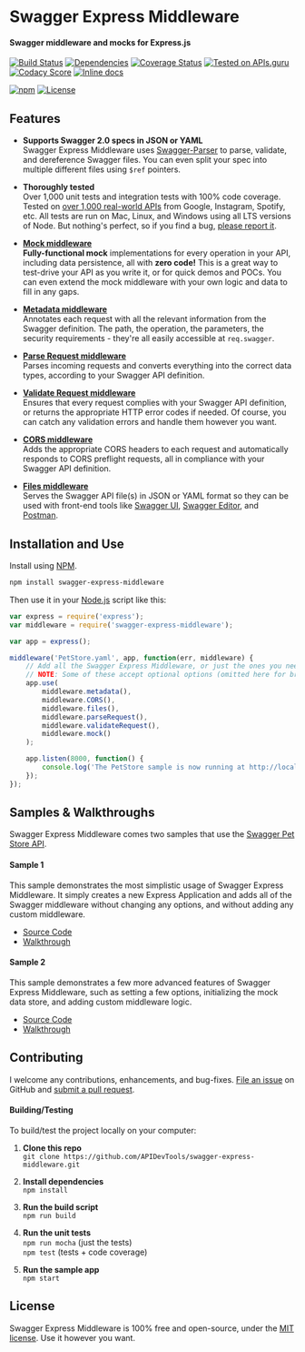 Swagger Express Middleware
============================
#### Swagger middleware and mocks for Express.js

[![Build Status](https://api.travis-ci.org/APIDevTools/swagger-express-middleware.svg)](https://travis-ci.org/APIDevTools/swagger-express-middleware)
[![Dependencies](https://david-dm.org/APIDevTools/swagger-express-middleware.svg)](https://david-dm.org/APIDevTools/swagger-express-middleware)
[![Coverage Status](https://coveralls.io/repos/github/APIDevTools/swagger-express-middleware/badge.svg?branch=master)](https://coveralls.io/github/APIDevTools/swagger-express-middleware)
[![Tested on APIs.guru](https://api.apis.guru/badges/tested_on.svg)](https://apis.guru/browse-apis/)
[![Codacy Score](https://api.codacy.com/project/badge/Grade/011f89f6f0dd46e5b9b5d3662a51213d)](https://www.codacy.com/public/JamesMessinger/swagger-express-middleware)
[![Inline docs](https://inch-ci.org/github/APIDevTools/swagger-express-middleware.svg?branch=master&style=shields)](https://inch-ci.org/github/APIDevTools/swagger-express-middleware)

[![npm](https://img.shields.io/npm/v/swagger-express-middleware.svg)](https://www.npmjs.com/package/swagger-express-middleware)
[![License](https://img.shields.io/npm/l/swagger-express-middleware.svg)](LICENSE)



Features
--------------------------
- **Supports Swagger 2.0 specs in JSON or YAML** <br>
Swagger Express Middleware uses [Swagger-Parser](https://github.com/APIDevTools/swagger-parser) to parse, validate, and dereference Swagger files.  You can even split your spec into multiple different files using `$ref` pointers.

- **Thoroughly tested**<br>
Over 1,000 unit tests and integration tests with 100% code coverage.  Tested on [over 1,000 real-world APIs](https://apis.guru/browse-apis/) from Google, Instagram, Spotify, etc.  All tests are run on Mac, Linux, and Windows using all LTS versions of Node. But nothing's perfect, so if you find a bug, [please report it](https://github.com/APIDevTools/swagger-express-middleware/issues).

- [**Mock middleware**](https://github.com/APIDevTools/swagger-express-middleware/blob/master/docs/middleware/mock.md)<br>
**Fully-functional mock** implementations for every operation in your API, including data persistence, all with **zero code!**  This is a great way to test-drive your API as you write it, or for quick demos and POCs.  You can even extend the mock middleware with your own logic and data to fill in any gaps.

- [**Metadata middleware**](https://github.com/APIDevTools/swagger-express-middleware/blob/master/docs/middleware/metadata.md)<br>
Annotates each request with all the relevant information from the Swagger definition.  The path, the operation, the parameters, the security requirements - they're all easily accessible at `req.swagger`.

- [**Parse Request middleware**](https://github.com/APIDevTools/swagger-express-middleware/blob/master/docs/middleware/parseRequest.md)<br>
Parses incoming requests and converts everything into the correct data types, according to your Swagger API definition.

- [**Validate Request middleware**](https://github.com/APIDevTools/swagger-express-middleware/blob/master/docs/middleware/validateRequest.md)<br>
Ensures that every request complies with your Swagger API definition, or returns the appropriate HTTP error codes if needed.  Of course, you can catch any validation errors and handle them however you want.

- [**CORS middleware**](https://github.com/APIDevTools/swagger-express-middleware/blob/master/docs/middleware/CORS.md)<br>
Adds the appropriate CORS headers to each request and automatically responds to CORS preflight requests, all in compliance with your Swagger API definition.

- [**Files middleware**](https://github.com/APIDevTools/swagger-express-middleware/blob/master/docs/middleware/files.md)<br>
Serves the Swagger API file(s) in JSON or YAML format so they can be used with front-end tools like [Swagger UI](http://www.swagger.io), [Swagger Editor](http://editor.swagger.io), and [Postman](http://getpostman.com).


Installation and Use
--------------------------
Install using [NPM](https://docs.npmjs.com/getting-started/what-is-npm).

````bash
npm install swagger-express-middleware
````
Then use it in your [Node.js](http://nodejs.org/) script like this:

````javascript
var express = require('express');
var middleware = require('swagger-express-middleware');

var app = express();

middleware('PetStore.yaml', app, function(err, middleware) {
    // Add all the Swagger Express Middleware, or just the ones you need.
    // NOTE: Some of these accept optional options (omitted here for brevity)
    app.use(
        middleware.metadata(),
        middleware.CORS(),
        middleware.files(),
        middleware.parseRequest(),
        middleware.validateRequest(),
        middleware.mock()
    );

    app.listen(8000, function() {
        console.log('The PetStore sample is now running at http://localhost:8000');
    });
});
````

Samples & Walkthroughs
--------------------------
Swagger Express Middleware comes two samples that use the [Swagger Pet Store API](https://github.com/APIDevTools/swagger-express-middleware/blob/master/samples/PetStore.yaml).

#### Sample 1
This sample demonstrates the most simplistic usage of Swagger Express Middleware. It simply creates a new Express Application and adds all of the Swagger middleware without changing any options, and without adding any custom middleware.

* [Source Code](https://github.com/APIDevTools/swagger-express-middleware/blob/master/samples/sample1.js)
* [Walkthrough](https://github.com/APIDevTools/swagger-express-middleware/blob/master/docs/samples/running.md)


#### Sample 2
This sample demonstrates a few more advanced features of Swagger Express Middleware, such as setting a few options, initializing the mock data store, and adding custom middleware logic.

* [Source Code](https://github.com/APIDevTools/swagger-express-middleware/blob/master/samples/sample2.js)
* [Walkthrough](https://github.com/APIDevTools/swagger-express-middleware/blob/master/docs/samples/walkthrough2.md)


Contributing
--------------------------
I welcome any contributions, enhancements, and bug-fixes.  [File an issue](https://github.com/APIDevTools/swagger-express-middleware/issues) on GitHub and [submit a pull request](https://github.com/APIDevTools/swagger-express-middleware/pulls).

#### Building/Testing
To build/test the project locally on your computer:

1. **Clone this repo**<br>
`git clone https://github.com/APIDevTools/swagger-express-middleware.git`

2. **Install dependencies**<br>
`npm install`

3. **Run the build script**<br>
`npm run build`

4. **Run the unit tests**<br>
`npm run mocha` (just the tests)<br>
`npm test` (tests + code coverage)

5. **Run the sample app**<br>
`npm start`


License
--------------------------
Swagger Express Middleware is 100% free and open-source, under the [MIT license](LICENSE). Use it however you want.
